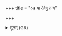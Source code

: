 +++
title = "०७ या देवेषु तन्व"

+++
<details><summary>मूलम् (GR)</summary>

या देवेषु तन्व ऐरयन्त  
यासां सोमो रूपधेयानि वेद ।  
ता अस्मभ्यं बहुलाः पिन्वमानाः  
प्रजावतीर् इन्द्र गोष्ठे दिदिश्याः ॥
</details>